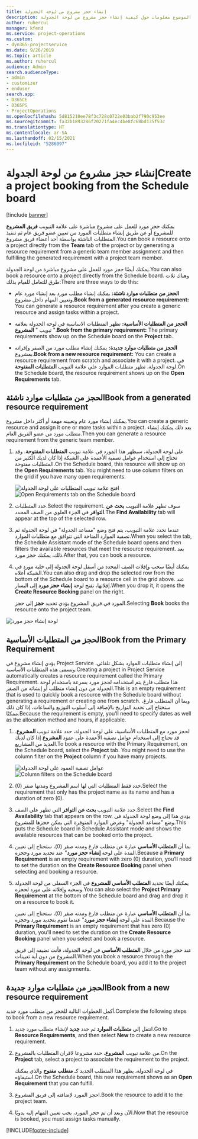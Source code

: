 ```yaml
---
title: إنشاء حجز مشروع من لوحة الجدولة
description: يقدم هذا الموضوع معلومات حول كيفية إنشاء حجز مشروع من لوحة الجدولة.
author: ruhercul
manager: kfend
ms.service: project-operations
ms.custom:
- dyn365-projectservice
ms.date: 9/26/2019
ms.topic: article
ms.author: ruhercul
audience: Admin
search.audienceType:
- admin
- customizer
- enduser
search.app:
- D365CE
- D365PS
- ProjectOperations
ms.openlocfilehash: 5d815210ee78f3c728c0722e03bab2f790c953ee
ms.sourcegitcommit: fa32b1893286f20271fa4ec4be8fc68bd135f53c
ms.translationtype: HT
ms.contentlocale: ar-SA
ms.lasthandoff: 02/15/2021
ms.locfileid: "5286097"
---
```

# <a name="create-a-project-booking-from-the-schedule-board"></a><span data-ttu-id="e945b-103">إنشاء حجز مشروع من لوحة الجدولة</span><span class="sxs-lookup"><span data-stu-id="e945b-103">Create a project booking from the Schedule board</span></span>

[!include [banner](../includes/psa-now-project-operations.md)]

<span data-ttu-id="e945b-104">يمكنك حجز مورد للعمل على مشروع مباشرة على علامة التبويب **فريق المشروع** للمشروع أو عن طريق إنشاء متطلبات المورد من تعيين عضو فريق عام ثم تنفيذ المتطلبات الناشئة بواسطة أحد أعضاء فريق مشروع.</span><span class="sxs-lookup"><span data-stu-id="e945b-104">You can book a resource onto a project directly from the **Team** tab of the project or by generating a resource requirement from a generic team member assignment and then fulfilling the generated requirement with a project team member.</span></span>

<span data-ttu-id="e945b-105">يمكنك أيضًا حجز مورد للعمل على مشروع مباشرة من لوحة الجدولة.</span><span class="sxs-lookup"><span data-stu-id="e945b-105">You can also book a resource onto a project directly from the Schedule board.</span></span> <span data-ttu-id="e945b-106">وهناك ثلاث طرق للتعامل للقيام بذلك:</span><span class="sxs-lookup"><span data-stu-id="e945b-106">There are three ways to do this:</span></span>

- <span data-ttu-id="e945b-107">**‏‫الحجز من متطلبات موارد ناشئة‬:** يمكنك إنشاء مطلب مورد بعد إنشاء مورد عام وتعيين المهام داخل مشروع.</span><span class="sxs-lookup"><span data-stu-id="e945b-107">**Book from a generated resource requirement:** You can generate a resource requirement after you create a generic resource and assign tasks within a project.</span></span>

- <span data-ttu-id="e945b-108">**الحجز من المتطلبات الأساسية‬:** تظهر المتطلبات الاساسية في لوحة الجدولة بعلامة تبويب " **المشروع** ".</span><span class="sxs-lookup"><span data-stu-id="e945b-108">**Book from the primary requirement:** The primary requirements show up on the Schedule board on the **Project** tab.</span></span> 

- <span data-ttu-id="e945b-109">**‏‫الحجز من متطلبات موارد جديدة‬:** يمكنك إنشاء مطلب مورد من الصفر وإقرانه بمشروع.</span><span class="sxs-lookup"><span data-stu-id="e945b-109">**Book from a new resource requirement:** You can create a resource requirement from scratch and associate it with a project.</span></span> <span data-ttu-id="e945b-110">في لوحة الجدولة، تظهر متطلبات الموارد على علامة التبويب **المتطلبات المفتوحة‬**.</span><span class="sxs-lookup"><span data-stu-id="e945b-110">On the Schedule board, the resource requirement shows up on the **Open Requirements** tab.</span></span>

## <a name="book-from-a-generated-resource-requirement"></a><span data-ttu-id="e945b-111">الحجز من متطلبات موارد ناشئة</span><span class="sxs-lookup"><span data-stu-id="e945b-111">Book from a generated resource requirement</span></span>

<span data-ttu-id="e945b-112">يمكنك إنشاء مورد عام وتعيينه مهمة أو أكثر داخل مشروع.</span><span class="sxs-lookup"><span data-stu-id="e945b-112">You can create a generic resource and assign it one or more tasks within a project.</span></span> <span data-ttu-id="e945b-113">بعد ذلك يمكنك إنشاء متطلب مورد من عضو الفريق العام.</span><span class="sxs-lookup"><span data-stu-id="e945b-113">Then you can generate a resource requirement from the generic team member.</span></span> 

1.  <span data-ttu-id="e945b-114">على لوحة الجدولة، سيظهر هذا المورد في علامة تبويب **المتطلبات المفتوحة**. وقد تحتاج إلى استخدام عوامل تصفية الأعمدة على الشبكة إذا كان لديك الكثير من المتطلبات مفتوحة.</span><span class="sxs-lookup"><span data-stu-id="e945b-114">On the Schedule board, this resource will show up on the **Open Requirements** tab. You might need to use column filters on the grid if you have many open requirements.</span></span> 

    <span data-ttu-id="e945b-115">![افتح علامة تبويب المتطلبات على لوحة الجدولة](media/FAQ-Project-Booking-Schedule-Board-1.png "لقطة شاشة لجدول الحجوزات والتعيينات")</span><span class="sxs-lookup"><span data-stu-id="e945b-115">![Open Requirements tab on the Schedule board](media/FAQ-Project-Booking-Schedule-Board-1.png "Screenshot of bookings and assignments table")</span></span>

2. <span data-ttu-id="e945b-116">حدد المتطلبات.</span><span class="sxs-lookup"><span data-stu-id="e945b-116">Select the requirement.</span></span> <span data-ttu-id="e945b-117">سوف تظهر علامة التبويب **بحث عن التوافر‬** في الجزء العلوي من الصف المحدد.</span><span class="sxs-lookup"><span data-stu-id="e945b-117">The **Find Availability** tab will appear at the top of the selected row.</span></span>
 
3. <span data-ttu-id="e945b-118">عندما تحدد علامة التبويب، يتم فتح وضع "مساعد الجدولة" في لوحة الجدولة ثم تصفية الموارد المتاحة التي تتوافق مع متطلبات الموارد.</span><span class="sxs-lookup"><span data-stu-id="e945b-118">When you select the tab, the Schedule Assistant mode of the Schedule board opens and then filters the available resources that meet the resource requirement.</span></span> <span data-ttu-id="e945b-119">بعد ذلك، يمكنك حجز مورد.</span><span class="sxs-lookup"><span data-stu-id="e945b-119">After that, you can book a resource.</span></span>

4. <span data-ttu-id="e945b-120">يمكنك أيضًا سحب وإفلات الصف المحدد من أسفل لوحة الجدولة إلى خلية مورد في الشبكة أعلاه.</span><span class="sxs-lookup"><span data-stu-id="e945b-120">You can also drag and drop the selected row from the bottom of the Schedule board to a resource cell in the grid above.</span></span> <span data-ttu-id="e945b-121">عند إفلاتها، تفتح لوحة **إنشاء حجز مورد** إلى اليسار.</span><span class="sxs-lookup"><span data-stu-id="e945b-121">When you drop it, it opens the **Create Resource Booking** panel on the right.</span></span>

    <span data-ttu-id="e945b-122">يؤدي تحديد **حجز** إلى حجز‏‎ المورد في فريق المشروع.</span><span class="sxs-lookup"><span data-stu-id="e945b-122">Selecting **Book** books the resource onto the project team.</span></span>

![لوحة إنشاء حجز مورد](media/FAQ-Project-Booking-Schedule-Board-6.png "")
 

## <a name="book-from-the-primary-requirement"></a><span data-ttu-id="e945b-124">الحجز من المتطلبات الأساسية</span><span class="sxs-lookup"><span data-stu-id="e945b-124">Book from the Primary Requirement</span></span>

<span data-ttu-id="e945b-125">يؤدي إنشاء مشروع في Project Service إلى إنشاء متطلبات الموارد بشكل تلقائي، وتسمى هذه المتطلبات الأساسية.</span><span class="sxs-lookup"><span data-stu-id="e945b-125">Creating a project in Project Service automatically creates a resource requirement called the Primary Requirement.</span></span> <span data-ttu-id="e945b-126">هذا متطلب فارغ يتم استخدامه لحجز مورد بسرعة باستخدام لوحة الجدولة من دون إنشاء متطلب أو إنشائه من الصفر.</span><span class="sxs-lookup"><span data-stu-id="e945b-126">This is an empty requirement that is used to quickly book a resource with the Schedule board without generating a requirement or creating one from scratch.</span></span> <span data-ttu-id="e945b-127">وبما أن المتطلب فارغ، ستحتاج إلى تحديد التواريخ بالإضافة إلى أسلوب التوزيع والساعات، إذا كان ذلك ممكنًا.</span><span class="sxs-lookup"><span data-stu-id="e945b-127">Because the requirement is empty, you’ll need to specify dates as well as the allocation method and hours, if applicable.</span></span> 

1. <span data-ttu-id="e945b-128">لحجز مورد مع المتطلبات الأساسية، على لوحة الجدولة، حدد علامة تبويب **المشروع**. قد تحتاج إلى استخدام عوامل تصفية الأعمدة على عمود **المشروع** إذا كان لديك العديد من المشاريع.</span><span class="sxs-lookup"><span data-stu-id="e945b-128">To book a resource with the Primary Requirement, on the Schedule board, select the **Project** tab. You might need to use the column filter on the **Project** column if you have many projects.</span></span>

   <span data-ttu-id="e945b-129">![عوامل تصفية العمود على لوحة الجدولة](media/FAQ-Project-Booking-Schedule-Board-2.png "لقطة شاشة لجدول الحجوزات والتعيينات")</span><span class="sxs-lookup"><span data-stu-id="e945b-129">![Column filters on the Schedule board](media/FAQ-Project-Booking-Schedule-Board-2.png "Screenshot of bookings and assignments table")</span></span>

2. <span data-ttu-id="e945b-130">حدد فقط المتطلبات التي لها اسم المشروع ومدتها صفر (0).</span><span class="sxs-lookup"><span data-stu-id="e945b-130">Select the requirement that only has the project name as its name and has a duration of zero (0).</span></span>

3. <span data-ttu-id="e945b-131">حدد علامة التبويب **بحث عن التوافر‬** التي تظهر على الصف.</span><span class="sxs-lookup"><span data-stu-id="e945b-131">Select the **Find Availability** tab that appears on the row.</span></span> <span data-ttu-id="e945b-132">يؤدي هذا إلى وضع لوحة الجدولة في وضع "مساعد الجدولة" وعرض الموارد المتوفرة التي يمكن حجزها للمشروع.</span><span class="sxs-lookup"><span data-stu-id="e945b-132">This puts the Schedule board in Schedule Assistant mode and shows the available resources that can be booked onto the project.</span></span>

4. <span data-ttu-id="e945b-133">بما أن **المتطلب الأساسي** عبارة عن متطلب فارغ ومدته صفر (0)، ستحتاج إلى تعيين المدة على لوحة **إنشاء حجز مورد**" عند تحديد مورد وحجزه.</span><span class="sxs-lookup"><span data-stu-id="e945b-133">Because a **Primary Requirement** is an empty requirement with zero (0) duration, you’ll need to set the duration on the **Create Resource Booking** panel when selecting and booking a resource.</span></span>

5. <span data-ttu-id="e945b-134">يمكنك أيضًا تحديد **المتطلب الأساسي للمشروع** في الجزء السفلي من لوحة الجدولة وسحبه وإفلاته على مورد لحجزه.</span><span class="sxs-lookup"><span data-stu-id="e945b-134">You can also select the **Project Primary Requirement** at the bottom of the Schedule board and drag and drop it on a resource to book it.</span></span>
 
    <span data-ttu-id="e945b-135">بما أن **المتطلب الأساسي** عبارة عن متطلب فارغ ومدته صفر (0)، ستحتاج إلى تعيين المدة على لوحة **إنشاء حجز مورد**" عندما تقوم بتحديد مورد وحجزه.</span><span class="sxs-lookup"><span data-stu-id="e945b-135">Because the **Primary Requirement** is an empty requirement that has zero (0) duration, you’ll need to set the duration on the **Create Resource Booking** panel when you select and book a resource.</span></span>
 
    <span data-ttu-id="e945b-136">عند حجز مورد من خلال **المتطلب الأساسي** في لوحة الجدولة، فأنت تضيفه إلى فريق المشروع من دون أية تعيينات.</span><span class="sxs-lookup"><span data-stu-id="e945b-136">When you book a resource through the **Primary Requirement** on the Schedule board, you add it to the project team without any assignments.</span></span>
 
## <a name="book-from-a-new-resource-requirement"></a><span data-ttu-id="e945b-137">الحجز من متطلبات موارد جديدة</span><span class="sxs-lookup"><span data-stu-id="e945b-137">Book from a new resource requirement</span></span>
<span data-ttu-id="e945b-138">أكمل الخطوات التالية للحجز من متطلب مورد جديد.</span><span class="sxs-lookup"><span data-stu-id="e945b-138">Complete the following steps to book from a new resource requirement.</span></span> 

1. <span data-ttu-id="e945b-139">انتقل إلى **متطلبات الموارد** ثم حدد **جديد** لإنشاء متطلب مورد جديد.</span><span class="sxs-lookup"><span data-stu-id="e945b-139">Go to **Resource Requirements**, and then select **New** to create a new resource requirement.</span></span>

2. <span data-ttu-id="e945b-140">من علامة تبويب **المشروع**، حدد مشروعا لاقران المتطلبات بالمشروع.</span><span class="sxs-lookup"><span data-stu-id="e945b-140">On the **Project** tab, select a project to associate the requirement to the project.</span></span>
 
    <span data-ttu-id="e945b-141">في لوحة الجدولة، يظهر هذا المتطلب الجديد كـ **متطلب مفتوح** والذي يمكنك استيفاؤه.</span><span class="sxs-lookup"><span data-stu-id="e945b-141">On the Schedule board, this new requirement shows as an **Open Requirement** that you can fulfill.</span></span>

3. <span data-ttu-id="e945b-142">احجز المورد لإضافته إلى فريق المشروع.</span><span class="sxs-lookup"><span data-stu-id="e945b-142">Book the resource to add it to the project team.</span></span>

4. <span data-ttu-id="e945b-143">الآن وبعد أن تم حجز المورد، يجب تعيين المهام إليه يدويًا.</span><span class="sxs-lookup"><span data-stu-id="e945b-143">Now that the resource is booked, you must assign tasks manually.</span></span>



[!INCLUDE[footer-include](../includes/footer-banner.md)]
